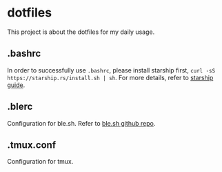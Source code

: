 # dotfiles

This project is about the dotfiles for my daily usage.

## .bashrc
In order to successfully use `.bashrc`, please install starship first, `curl -sS https://starship.rs/install.sh | sh`. For more details, refer to [starship guide](https://starship.rs/guide/).

## .blerc
Configuration for ble.sh. Refer to [ble.sh github repo](https://github.com/akinomyoga/ble.sh).

## .tmux.conf
Configuration for tmux.
